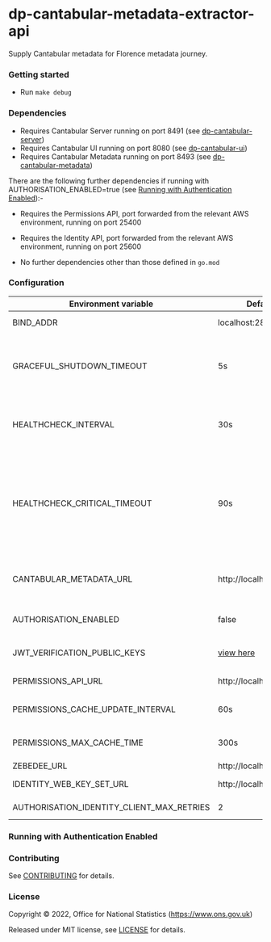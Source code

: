# dp-cantabular-metadata-extractor-api
Supply Cantabular metadata for Florence metadata journey.

### Getting started

* Run `make debug`

### Dependencies

* Requires Cantabular Server running on port 8491 (see [dp-cantabular-server](https://github.com/ONSdigital/dp-cantabular-server))
* Requires Cantabular UI running on port 8080 (see [dp-cantabular-ui](https://github.com/ONSdigital/dp-cantabular-ui))
* Requires Cantabular Metadata running on port 8493 (see [dp-cantabular-metadata](https://github.com/ONSdigital/dp-cantabular-server))

There are the following further dependencies if running with AUTHORISATION_ENABLED=true (see [Running with Authentication Enabled](README.md#running-with-authentication-enabled)):-

* Requires the Permissions API, port forwarded from the relevant AWS environment, running on port 25400
* Requires the Identity API, port forwarded from the relevant AWS environment, running on port 25600

* No further dependencies other than those defined in `go.mod`

### Configuration

| Environment variable                      | Default                  | Description
| ----------------------------------------- | ------------------------ | -----------
| BIND_ADDR                                 | localhost:28300          | The host and port to bind to
| GRACEFUL_SHUTDOWN_TIMEOUT                 | 5s                       | The graceful shutdown timeout in seconds (`time.Duration` format)
| HEALTHCHECK_INTERVAL                      | 30s                      | Time between self-healthchecks (`time.Duration` format)
| HEALTHCHECK_CRITICAL_TIMEOUT              | 90s                      | Time to wait until an unhealthy dependent propagates its state to make this app unhealthy (`time.Duration` format)
| CANTABULAR_METADATA_URL                   | http://localhost:8493    | Host and port for `dp-cantabular-metadata-service`
| AUTHORISATION_ENABLED                     | false                    | dp-authorisation V2 enabled
| JWT_VERIFICATION_PUBLIC_KEYS              | [view here](https://github.com/ONSdigital/dp-authorisation/blob/main/authorisation/config.go#L20)                | JWT verification public keys
| PERMISSIONS_API_URL                       | http://localhost:25400   | Permissions API URL
| PERMISSIONS_CACHE_UPDATE_INTERVAL         | 60s                      | Permisssions cache update interval
| PERMISSIONS_MAX_CACHE_TIME                | 300s                     | Permissions max cache time
| ZEBEDEE_URL                               | http://localhost:8082    | Zebedee URL
| IDENTITY_WEB_KEY_SET_URL                  | http://localhost:25600   | Identity web key set URL
| AUTHORISATION_IDENTITY_CLIENT_MAX_RETRIES | 2                        | Identity client max retries

### Running with Authentication Enabled



### Contributing

See [CONTRIBUTING](CONTRIBUTING.md) for details.

### License

Copyright © 2022, Office for National Statistics (https://www.ons.gov.uk)

Released under MIT license, see [LICENSE](LICENSE.md) for details.

